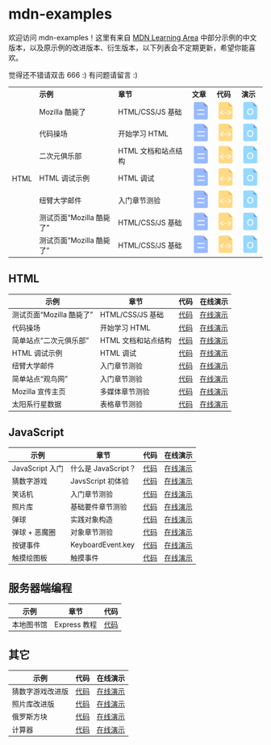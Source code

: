# mdn-examples

欢迎访问 mdn-examples！这里有来自 [MDN Learning Area](https://developer.mozilla.org/zh-CN/docs/learn) 中部分示例的中文版本，以及原示例的改进版本、衍生版本，以下列表会不定期更新，希望你能喜欢。

觉得还不错请双击 666 :) 有问题请留言 :)

<table>
<tr style="text-align:left">
  <th></th>
  <th>示例</th>
  <th>章节</th>
  <th>文章</th>
  <th>代码</th>
  <th>演示</th>
</tr>
<tr><td rowspan="8">HTML</td></tr>
<tr>
  <td>Mozilla 酷毙了</td>
  <td>HTML/CSS/JS 基础</td>
  <td><a href="https://developer.mozilla.org/zh-CN/docs/Learn/Getting_started_with_the_web/JavaScript_basics" title="JavaScript 基础" target="_blank"><img src="images/file_txt.svg"/></a></td>
  <td><a href="https://github.com/roy-tian/mdn-examples/tree/master/html/mozilla-is-cool-scripted/" title="显示代码" target="_blank"><img src="images/file_code.svg"/></a></td>
  <td><a href="https://roy-tian.github.io/mdn-examples/html/mozilla-is-cool-scripted/" title="在线演示" target="_blank"><img src="images/file_open.svg"/></a></td>
</tr>
<tr>
  <td>代码操场</td>
  <td>开始学习 HTML</td>
  <td><a href="https://developer.mozilla.org/zh-CN/docs/Learn/HTML/Introduction_to_HTML/Getting_started" title="开始学习 HTML" target="_blank"><img src="images/file_txt.svg"/></a></td>
  <td><a href="https://github.com/roy-tian/mdn-examples/tree/master/html/playable-code/" title="显示代码" target="_blank"><img src="images/file_code.svg"/></a></td>
  <td><a href="https://roy-tian.github.io/mdn-examples/html/playable-code/" title="在线演示" target="_blank"><img src="images/file_open.svg"/></a></td>
</tr>
<tr>
  <td>二次元俱乐部</td>
  <td>HTML 文档和站点结构</td>
  <td><a href="https://developer.mozilla.org/zh-CN/docs/learn/HTML/Introduction_to_HTML/文档和网站结构" title="HTML 文档和站点结构" target="_blank"><img src="images/file_txt.svg"/></a></td>
  <td><a href="https://github.com/roy-tian/mdn-examples/tree/master/html/site-structure/" title="显示代码" target="_blank"><img src="images/file_code.svg"/></a></td>
  <td><a href="https://roy-tian.github.io/mdn-examples/html/site-structure/" title="在线演示" target="_blank"><img src="images/file_open.svg"/></a></td>
</tr>
<tr>
  <td>HTML 调试示例</td>
  <td>HTML 调试</td>
  <td><a href="https://developer.mozilla.org/zh-CN/docs/Learn/HTML/Introduction_to_HTML/Debugging_HTML" title="HTML 调试" target="_blank"><img src="images/file_txt.svg"/></a></td>
  <td><a href="https://github.com/roy-tian/mdn-examples/tree/master/html/debug" title="显示代码" target="_blank"><img src="images/file_code.svg"/></a></td>
  <td><a href="https://roy-tian.github.io/mdn-examples/html/debug/debug-example.html" title="在线演示" target="_blank"><img src="images/file_open.svg"/></a></td>
</tr>
<tr>
  <td>纽臂大学邮件</td>
  <td>入门章节测验</td>
  <td><a href="https://developer.mozilla.org/zh-CN/docs/Learn/HTML/Introduction_to_HTML/Marking_up_a_letter" title="入门章节测验" target="_blank"><img src="images/file_txt.svg"/></a></td>
  <td><a href="https://github.com/roy-tian/mdn-examples/tree/master/html/letter/" title="显示代码" target="_blank"><img src="images/file_code.svg"/></a></td>
  <td><a href="https://roy-tian.github.io/mdn-examples/html/letter/" title="在线演示" target="_blank"><img src="images/file_open.svg"/></a></td>
</tr>
<tr>
  <td>测试页面“Mozilla 酷毙了”</td>
  <td>HTML/CSS/JS 基础</td>
  <td><a href="https://developer.mozilla.org/zh-CN/docs/Learn/Getting_started_with_the_web/JavaScript_basics" title="JavaScript 基础" target="_blank"><img src="images/file_txt.svg"/></a></td>
  <td><a href="https://github.com/roy-tian/mdn-examples/tree/master/html/mozilla-is-cool-scripted/" title="显示代码" target="_blank"><img src="images/file_code.svg"/></a></td>
  <td><a href="https://roy-tian.github.io/mdn-examples/html/mozilla-is-cool-scripted/" title="在线演示" target="_blank"><img src="images/file_open.svg"/></a></td>
</tr>
<tr>
  <td>测试页面“Mozilla 酷毙了”</td>
  <td>HTML/CSS/JS 基础</td>
  <td><a href="https://developer.mozilla.org/zh-CN/docs/Learn/Getting_started_with_the_web/JavaScript_basics/" title="JavaScript 基础" target="_blank"><img src="images/file_txt.svg"/></a></td>
  <td><a href="https://github.com/roy-tian/mdn-examples/tree/master/html/mozilla-is-cool-scripted/" title="显示代码" target="_blank"><img src="images/file_code.svg"/></a></td>
  <td><a href="https://roy-tian.github.io/mdn-examples/html/mozilla-is-cool-scripted/" title="在线演示" target="_blank"><img src="images/file_open.svg"/></a></td>
</tr>
</table>

## HTML
|示例|章节|代码|在线演示|
|----|----|:----:|:----:|
|测试页面“Mozilla 酷毙了”|HTML/CSS/JS 基础|[代码](https://github.com/roy-tian/mdn-examples/tree/master/html/mozilla-is-cool-scripted/)|[在线演示](https://roy-tian.github.io/mdn-examples/html/mozilla-is-cool-scripted/)|
|代码操场|开始学习 HTML|[代码](https://github.com/roy-tian/mdn-examples/tree/master/html/playable-code/)|[在线演示](https://roy-tian.github.io/mdn-examples/html/playable-code/)
|简单站点“二次元俱乐部”|HTML 文档和站点结构|[代码](https://github.com/roy-tian/mdn-examples/tree/master/html/site-structure/)|[在线演示](https://roy-tian.github.io/mdn-examples/html/site-structure/)|
|HTML 调试示例|HTML 调试|[代码](https://github.com/roy-tian/mdn-examples/blob/master/html/debug/)|[在线演示](https://roy-tian.github.io/mdn-examples/html/debug/debug-example.html)|
|纽臂大学邮件|入门章节测验|[代码](https://github.com/roy-tian/mdn-examples/tree/master/html/letter/)|[在线演示](https://roy-tian.github.io/mdn-examples/html/letter/)|
|简单站点“观鸟网”|入门章节测验|[代码](https://github.com/roy-tian/mdn-examples/tree/master/html/bird-watching/)|[在线演示](https://roy-tian.github.io/mdn-examples/html/bird-watching/)|
|Mozilla 宣传主页|多媒体章节测验|[代码](https://github.com/roy-tian/mdn-examples/tree/master/html/mdn-splash-page/)|[在线演示](https://roy-tian.github.io/mdn-examples/html/mdn-splash-page/)|
|太阳系行星数据|表格章节测验|[代码](https://github.com/roy-tian/mdn-examples/tree/master/html/planets-data/)|[在线演示](https://roy-tian.github.io/mdn-examples/html/planets-data/)|

## JavaScript

|示例|章节|代码|在线演示|
|----|----|:----:|:----:|
|JavaScript 入门|什么是 JavaScript？|[代码](https://github.com/roy-tian/mdn-examples/tree/master/javascript/introduction-to-js/)|[在线演示](https://roy-tian.github.io/mdn-examples/javascript/introduction-to-js/javascript-label.html)|
|猜数字游戏|JavsScript 初体验|[代码](https://github.com/roy-tian/mdn-examples/tree/master/javascript/number-guessing-game/)|[在线演示](https://roy-tian.github.io/mdn-examples/javascript/number-guessing-game/number-guessing-game.html)|
|笑话机|入门章节测验|[代码](https://github.com/roy-tian/mdn-examples/tree/master/javascript/silly-story-genarator/)|[在线演示](https://roy-tian.github.io/mdn-examples/javascript/silly-story-genarator)|
|照片库|基础要件章节测验|[代码](https://github.com/roy-tian/mdn-examples/tree/master/javascript/gallery/)|[在线演示](https://roy-tian.github.io/mdn-examples/javascript/gallery)|
|弹球|实践对象构造|[代码](https://github.com/roy-tian/mdn-examples/tree/master/javascript/bouncing-balls/)|[在线演示](https://roy-tian.github.io/mdn-examples/javascript/bouncing-balls)|
|弹球 + 恶魔圈|对象章节测验|[代码](https://github.com/roy-tian/mdn-examples/tree/master/javascript/bouncing-balls-evil-circle/)|[在线演示](https://roy-tian.github.io/mdn-examples/javascript/bouncing-balls-evil-circle)|
|按键事件|KeyboardEvent.key|[代码](https://github.com/roy-tian/mdn-examples/tree/master/javascript/key-event/)|[在线演示](https://roy-tian.github.io/mdn-examples/javascript/key-event)|
|触摸绘图板|触摸事件|[代码](https://github.com/roy-tian/mdn-examples/tree/master/javascript/touch-paint/)|[在线演示](https://roy-tian.github.io/mdn-examples/javascript/touch-paint)|

## 服务器端编程

|示例|章节|代码|
|----|----|:----:|
|本地图书馆|Express 教程|[代码](https://github.com/roy-tian/mdn-examples/tree/master/server/express-locallibrary-tutorial/)|

## 其它

|示例|代码|在线演示|
|----|:----:|:----:|
|猜数字游戏改进版|[代码](https://github.com/roy-tian/mdn-examples/tree/master/extras/number-guessing-game-improved/)|[在线演示](https://roy-tian.github.io/mdn-examples/extras/number-guessing-game-improved)|
|照片库改进版|[代码](https://github.com/roy-tian/mdn-examples/tree/master/extras/gallery-improved/)|[在线演示](https://roy-tian.github.io/mdn-examples/extras/gallery-improved)|
|俄罗斯方块|[代码](https://github.com/roy-tian/mdn-examples/tree/master/extras/tetris/)|[在线演示](https://roy-tian.github.io/mdn-examples/extras/tetris)|
|计算器|[代码](https://github.com/roy-tian/mdn-examples/tree/master/extras/calculator/)|[在线演示](https://roy-tian.github.io/mdn-examples/extras/calculator/basic.html)|